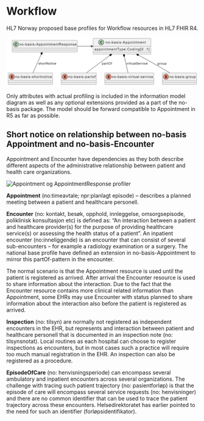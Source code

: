 # Workflow

HL7 Norway proposed base profiles for Workflow resources in HL7 FHIR R4.

![Appointment and ApppointmentResponse profiles and extensions](../Images/no-basis-Workflow-class.png)  

Only attributes with actual profiling is included in the information model diagram as well as any optional extensions provided as a part of the no-basis package. The model should be forward compatible to Appointment in R5 as far as possible.  

## Short notice on relationship between no-basis Appointment and no-basis-Encounter

Appointment and Encounter have dependencies as they both describe different aspects of the administrative relationship between patient and health care organizations.  

![Appointment og AppointmentResponse profiler](http://www.plantuml.com/plantuml/svg/7Sqn3i8m3030dLV00relI4XC7HaGVt1Jjx5muiXs5F5x4DEDjtYWHIzokd1DqZSwvuZcTu238_TrJbhWyRozr0P-O4LdRwOx2zbaLp0SKD233BZWGJwvTai4G-szYuwv2TR_i53TVdu1)

**Appointment** (no:timeavtale; npr:planlagt episode) – describes a planned meeting between a patient and healthcare personell.  

**Encounter** (no: kontakt, besøk, opphold, innleggelse, omsorgsepisode, poliklinisk konsultasjon etc) is defined as: “An interaction between a patient and healthcare provider(s) for the purpose of providing healthcare service(s) or assessing the health status of a patient”. An inpatient encounter (no:inneliggende) is an encounter that can consist of several sub-encounters – for example a radiology examination or a surgery. The national base profile have defined an extension in no-basis-Appointment to mirror this partOf-pattern in the encounter.  

The normal scenario is that the Appointment resource is used until the patient is registered as arrived. After arrival the Encounter resource is used to share information about the interaction. Due to the fact that the Encounter resource contains more clinical related information than Appointment, some EHRs may use Encounter with status planned to share information about the interaction also before the patient is registered as arrived.  

**Inspection** (no: tilsyn) are normally not registered as independent encounters in the EHR, but represents and interaction between patient and healthcare personell that is documented in an inspection note (no: tilsynsnotat). Local routines as each hospital can choose to register inspections as encounters, but in most cases such a practice will require too much manual registration in the EHR. An inspection can also be registered as a procedure.  

**EpisodeOfCare** (no: henvisningsperiode) can encompass several ambulatory and inpatient encounters across several organizations. The challenge with tracing such patient trajectory (no: pasientforløp) is that the episode of care will encompass several service requests (no: henvisninger) and there are no common identifier that can be used to trace the patient trajectory across these encounters. Helsedirektoratet has earlier pointed to the need for such an identifier (forløpsidentifikator).  
